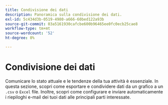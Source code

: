 ```yaml
---
title: Condivisione dei dati
description: Panoramica sulla condivisione dei dati.
exl-id: 5c434d3b-0519-4980-a666-60bed122a93b
source-git-commit: 03a5161930cafcbe600b96465ee0fc0ecb25cae8
workflow-type: tm+mt
source-wordcount: '52'
ht-degree: 0%

---
```


# Condivisione dei dati

Comunicare lo stato attuale e le tendenze della tua attività è essenziale. In questa sezione, scopri come esportare e condividere dati da un grafico a un `.csv` o `Excel` file. Inoltre, scopri come configurare e inviare automaticamente i riepiloghi e-mail dei tuoi dati alle principali parti interessate.
